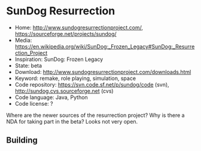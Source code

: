 # SunDog Resurrection

- Home: http://www.sundogresurrectionproject.com/, https://sourceforge.net/projects/sundog/
- Media: https://en.wikipedia.org/wiki/SunDog:_Frozen_Legacy#SunDog:_Resurrection_Project
- Inspiration: SunDog: Frozen Legacy
- State: beta
- Download: http://www.sundogresurrectionproject.com/downloads.html
- Keyword: remake, role playing, simulation, space
- Code repository: https://svn.code.sf.net/p/sundog/code (svn), http://sundog.cvs.sourceforge.net (cvs)
- Code language: Java, Python
- Code license: ?

Where are the newer sources of the resurrection project? Why is there a NDA for taking part in the beta? Looks not very open.

## Building
